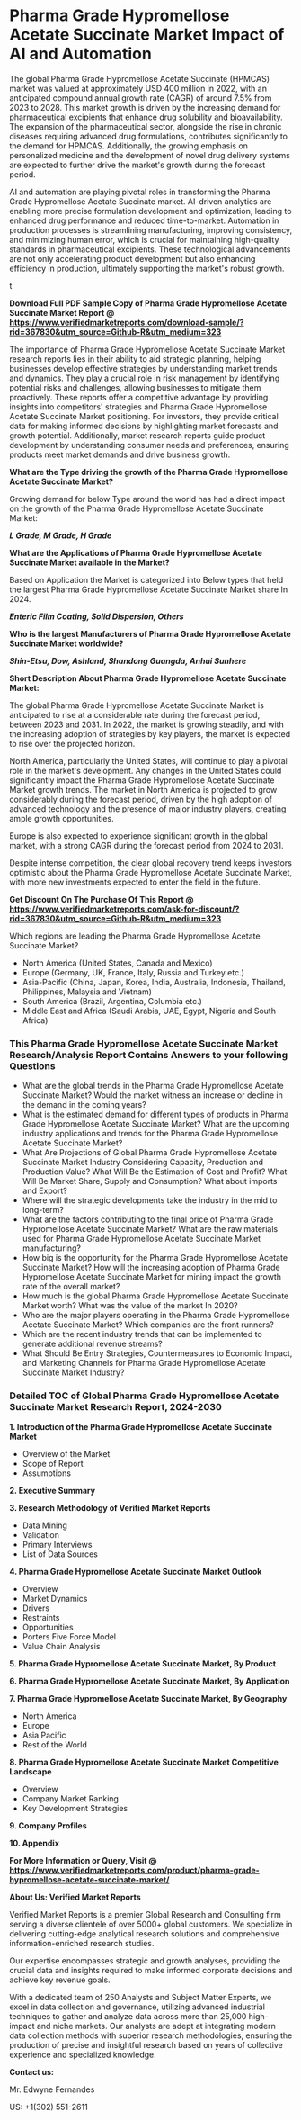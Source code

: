 <meta name="title" content="Global Pharma Grade Hypromellose Acetate Succinate Market Impact of AI and Automation"><meta name="description" content="The global Pharma Grade Hypromellose Acetate Succinate (HPMCAS) market was valued at approximately USD 400 million in 2022, with an anticipated compound annual growth "><meta name="title" content="Pharma Grade Hypromellose Acetate Succinate Market Size, Share, Scope, Trends, Growth, Opportunities, Analysis, Forecast"><h1>Pharma Grade Hypromellose Acetate Succinate Market Impact of AI and Automation</h1><p>The global Pharma Grade Hypromellose Acetate Succinate (HPMCAS) market was valued at approximately USD 400 million in 2022, with an anticipated compound annual growth rate (CAGR) of around 7.5% from 2023 to 2028. This market growth is driven by the increasing demand for pharmaceutical excipients that enhance drug solubility and bioavailability. The expansion of the pharmaceutical sector, alongside the rise in chronic diseases requiring advanced drug formulations, contributes significantly to the demand for HPMCAS. Additionally, the growing emphasis on personalized medicine and the development of novel drug delivery systems are expected to further drive the market's growth during the forecast period.</p><p>AI and automation are playing pivotal roles in transforming the Pharma Grade Hypromellose Acetate Succinate market. AI-driven analytics are enabling more precise formulation development and optimization, leading to enhanced drug performance and reduced time-to-market. Automation in production processes is streamlining manufacturing, improving consistency, and minimizing human error, which is crucial for maintaining high-quality standards in pharmaceutical excipients. These technological advancements are not only accelerating product development but also enhancing efficiency in production, ultimately supporting the market's robust growth.</p>t</p><p id="" class=""><strong>Download Full PDF Sample Copy of Pharma Grade Hypromellose Acetate Succinate Market Report @ <a href="https://www.verifiedmarketreports.com/download-sample/?rid=367830&utm_source=Github-R&utm_medium=323" target="_blank">https://www.verifiedmarketreports.com/download-sample/?rid=367830&utm_source=Github-R&utm_medium=323</a></strong></p><p>The importance of&nbsp;Pharma Grade Hypromellose Acetate Succinate Market research reports lies in their ability to aid strategic planning, helping businesses develop effective strategies by understanding market trends and dynamics. They play a crucial role in risk management by identifying potential risks and challenges, allowing businesses to mitigate them proactively. These reports offer a competitive advantage by providing insights into competitors' strategies and Pharma Grade Hypromellose Acetate Succinate Market positioning. For investors, they provide critical data for making informed decisions by highlighting market forecasts and growth potential. Additionally, market research reports guide product development by understanding consumer needs and preferences, ensuring products meet market demands and drive business growth.</p><p><strong>What are the&nbsp;Type driving the growth of the Pharma Grade Hypromellose Acetate Succinate Market?</strong></p><p id="" class="">Growing demand for below Type around the world has had a direct impact on the growth of the Pharma Grade Hypromellose Acetate Succinate Market:</p><em><strong>L Grade, M Grade, H Grade</strong></em></p><strong>What are the&nbsp;Applications&nbsp;of Pharma Grade Hypromellose Acetate Succinate Market available in the Market?</strong></p><p id="" class="">Based on Application the Market is categorized into Below types that held the largest Pharma Grade Hypromellose Acetate Succinate Market share In 2024.</p><em><strong>Enteric Film Coating, Solid Dispersion, Others</strong></em></p><strong>Who is the largest Manufacturers of Pharma Grade Hypromellose Acetate Succinate Market worldwide?</strong></p><p><em><strong>Shin-Etsu, Dow, Ashland, Shandong Guangda, Anhui Sunhere</strong></em></p><p id="" class=""><strong>Short Description About Pharma Grade Hypromellose Acetate Succinate Market:</strong></p><p>The global Pharma Grade Hypromellose Acetate Succinate Market is anticipated to rise at a considerable rate during the forecast period, between 2023 and 2031. In 2022, the market is growing steadily, and with the increasing adoption of strategies by key players, the market is expected to rise over the projected horizon.</p><p>North America, particularly the United States, will continue to play a pivotal role in the market's development. Any changes in the United States could significantly impact the Pharma Grade Hypromellose Acetate Succinate Market growth trends. The market in North America is projected to grow considerably during the forecast period, driven by the high adoption of advanced technology and the presence of major industry players, creating ample growth opportunities.</p><p>Europe is also expected to experience significant growth in the global market, with a strong CAGR during the forecast period from 2024 to 2031.</p><p>Despite intense competition, the clear global recovery trend keeps investors optimistic about the Pharma Grade Hypromellose Acetate Succinate Market, with more new investments expected to enter the field in the future.</p><p id="" class=""><strong>Get Discount On The Purchase Of This Report @ <a href="https://www.verifiedmarketreports.com/ask-for-discount/?rid=367830&utm_source=Github-R&utm_medium=323" target="_blank">https://www.verifiedmarketreports.com/ask-for-discount/?rid=367830&utm_source=Github-R&utm_medium=323</a></strong></p>Which regions are leading the Pharma Grade Hypromellose Acetate Succinate Market?</p><ul><li>North America (United States, Canada and Mexico)</li><li>Europe (Germany, UK, France, Italy, Russia and Turkey etc.)</li><li>Asia-Pacific (China, Japan, Korea, India, Australia, Indonesia, Thailand, Philippines, Malaysia and Vietnam)</li><li>South America (Brazil, Argentina, Columbia etc.)</li><li>Middle East and Africa (Saudi Arabia, UAE, Egypt, Nigeria and South Africa)</li></ul><h3 id="" class="">This Pharma Grade Hypromellose Acetate Succinate Market Research/Analysis Report Contains Answers to your following Questions</h3><ul><li>What are the global trends in the Pharma Grade Hypromellose Acetate Succinate Market? Would the market witness an increase or decline in the demand in the coming years?</li><li>What is the estimated demand for different types of products in Pharma Grade Hypromellose Acetate Succinate Market? What are the upcoming industry applications and trends for the Pharma Grade Hypromellose Acetate Succinate Market?</li><li>What Are Projections of Global Pharma Grade Hypromellose Acetate Succinate Market Industry Considering Capacity, Production and Production Value? What Will Be the Estimation of Cost and Profit? What Will Be Market Share, Supply and Consumption? What about imports and Export?</li><li>Where will the strategic developments take the industry in the mid to long-term?</li><li>What are the factors contributing to the final price of Pharma Grade Hypromellose Acetate Succinate Market? What are the raw materials used for Pharma Grade Hypromellose Acetate Succinate Market manufacturing?</li><li>How big is the opportunity for the Pharma Grade Hypromellose Acetate Succinate Market? How will the increasing adoption of Pharma Grade Hypromellose Acetate Succinate Market for mining impact the growth rate of the overall market?</li><li>How much is the global Pharma Grade Hypromellose Acetate Succinate Market worth? What was the value of the market In 2020?</li><li>Who are the major players operating in the Pharma Grade Hypromellose Acetate Succinate Market? Which companies are the front runners?</li><li>Which are the recent industry trends that can be implemented to generate additional revenue streams?</li><li>What Should Be Entry Strategies, Countermeasures to Economic Impact, and Marketing Channels for Pharma Grade Hypromellose Acetate Succinate Market Industry?</li></ul><h3 id="" class="">Detailed TOC of Global Pharma Grade Hypromellose Acetate Succinate Market Research Report, 2024-2030</h3><p id="" class=""><strong>1. Introduction of the Pharma Grade Hypromellose Acetate Succinate Market</strong></p><ul><li>Overview of the Market</li><li>Scope of Report</li><li>Assumptions</li></ul><p id="" class=""><strong>2. Executive Summary</strong></p><p id="" class=""><strong>3. Research Methodology of Verified Market Reports</strong></p><ul><li>Data Mining</li><li>Validation</li><li>Primary Interviews</li><li>List of Data Sources</li></ul><p id="" class=""><strong>4. Pharma Grade Hypromellose Acetate Succinate Market Outlook</strong></p><ul><li>Overview</li><li>Market Dynamics</li><li>Drivers</li><li>Restraints</li><li>Opportunities</li><li>Porters Five Force Model</li><li>Value Chain Analysis</li></ul><p id="" class=""><strong>5. Pharma Grade Hypromellose Acetate Succinate Market, By Product</strong></p><p id="" class=""><strong>6. Pharma Grade Hypromellose Acetate Succinate Market, By Application</strong></p><p id="" class=""><strong>7. Pharma Grade Hypromellose Acetate Succinate Market, By Geography</strong></p><ul><li>North America</li><li>Europe</li><li>Asia Pacific</li><li>Rest of the World</li></ul><p id="" class=""><strong>8. Pharma Grade Hypromellose Acetate Succinate Market Competitive Landscape</strong></p><ul><li>Overview</li><li>Company Market Ranking</li><li>Key Development Strategies</li></ul><p id="" class=""><strong>9. Company Profiles</strong></p><p id="" class=""><strong>10. Appendix</strong></p><p id="" class=""><strong>For More Information or Query, Visit @ <a href="https://www.verifiedmarketreports.com/product/pharma-grade-hypromellose-acetate-succinate-market/" target="_blank">https://www.verifiedmarketreports.com/product/pharma-grade-hypromellose-acetate-succinate-market/</a></strong></p><p id="" class=""><strong>About Us: Verified Market Reports</strong></p><p id="" class="">Verified Market Reports is a premier Global Research and Consulting firm serving a diverse clientele of over 5000+ global customers. We specialize in delivering cutting-edge analytical research solutions and comprehensive information-enriched research studies.</p><p id="" class="">Our expertise encompasses strategic and growth analyses, providing the crucial data and insights required to make informed corporate decisions and achieve key revenue goals.</p><p id="" class="">With a dedicated team of 250 Analysts and Subject Matter Experts, we excel in data collection and governance, utilizing advanced industrial techniques to gather and analyze data across more than 25,000 high-impact and niche markets. Our analysts are adept at integrating modern data collection methods with superior research methodologies, ensuring the production of precise and insightful research based on years of collective experience and specialized knowledge.</p><p id="" class=""><strong>Contact us:</strong></p><p id="" class="">Mr. Edwyne Fernandes</p><p id="" class="">US: +1(302) 551-2611</p>